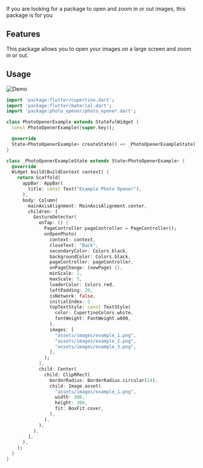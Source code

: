 <!--
This README describes the package. If you publish this package to pub.dev,
this README's contents appear on the landing page for your package.

For information about how to write a good package README, see the guide for
[writing package pages](https://dart.dev/tools/pub/writing-package-pages).

For general information about developing packages, see the Dart guide for
[creating packages](https://dart.dev/guides/libraries/create-packages)
and the Flutter guide for
[developing packages and plugins](https://flutter.dev/to/develop-packages).
-->


If you are looking for a package to open and zoom in or out images, this package is for you

## Features

This package allows you to open your images on a large screen and zoom in or out.


## Usage

![Demo](https://raw.githubusercontent.com/ObidjonJoraboyev/photo_opener/main/gif/example.gif)




```dart
import 'package:flutter/cupertino.dart';
import 'package:flutter/material.dart';
import 'package:photo_opener/photo_opener.dart';

class PhotoOpenerExample extends StatefulWidget {
  const PhotoOpenerExample({super.key});

  @override
  State<PhotoOpenerExample> createState() => _PhotoOpenerExampleState();
}

class _PhotoOpenerExampleState extends State<PhotoOpenerExample> {
  @override
  Widget build(BuildContext context) {
    return Scaffold(
      appBar: AppBar(
        title: const Text("Example Photo Opener"),
      ),
      body: Column(
        mainAxisAlignment: MainAxisAlignment.center,
        children: [
          GestureDetector(
            onTap: () {
              PageController pageController = PageController();
              onOpenPhoto(
                context: context,
                closeText: "Back",
                secondaryColor: Colors.black,
                backgroundColor: Colors.black,
                pageController: pageController,
                onPageChange: (newPage) {},
                minScale: 1,
                maxScale: 5,
                loaderColor: Colors.red,
                leftPadding: 20,
                isNetwork: false,
                initialIndex: 2
                topTextStyle: const TextStyle(
                  color: CupertinoColors.white,
                  fontWeight: FontWeight.w600,
                ),
                images: [
                  "assets/images/example_1.png",
                  "assets/images/example_2.png",
                  "assets/images/example_3.png",
                ],
              );
            },
            child: Center(
              child: ClipRRect(
                borderRadius: BorderRadius.circular(24),
                child: Image.asset(
                  "assets/images/example_1.png",
                  width: 300,
                  height: 300,
                  fit: BoxFit.cover,
                ),
              ),
            ),
          ),
        ],
      ),
    );
  }
}


```
